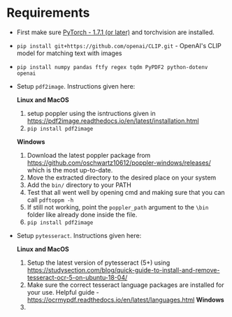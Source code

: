 # Requirements

- First make sure [PyTorch - 1.7.1 (or later)](https://pytorch.org/get-started/locally/) and torchvision are installed.
- `pip install git+https://github.com/openai/CLIP.git` - OpenAI's CLIP model for matching text with images
- `pip install numpy pandas ftfy regex tqdm PyPDF2 python-dotenv openai`
- Setup `pdf2image`. Instructions given here:

    **Linux and MacOS**
    1. setup poppler using  the isntructions given in https://pdf2image.readthedocs.io/en/latest/installation.html
    2. `pip install pdf2image`

    **Windows**
    1. Download the latest poppler package from https://github.com/oschwartz10612/poppler-windows/releases/ which is the most up-to-date.
    2. Move the extracted directory to the desired place on your system
    3. Add the `bin/` directory to your PATH
    4. Test that all went well by opening cmd and making sure that you can call `pdftoppm -h`
    5. If still not working, point the `poppler_path` argument to the `\bin` folder like already done inside the file.
    6. `pip install pdf2image`
- Setup `pytesseract`. Instructions given here:

    **Linux and MacOS**
    1. Setup the latest version of pytesseract (5+) using https://studysection.com/blog/quick-guide-to-install-and-remove-tesseract-ocr-5-on-ubuntu-18-04/
    2. Make sure the correct tesseract language packages are installed for your use. Helpful guide - https://ocrmypdf.readthedocs.io/en/latest/languages.html
    **Windows**
    1. 